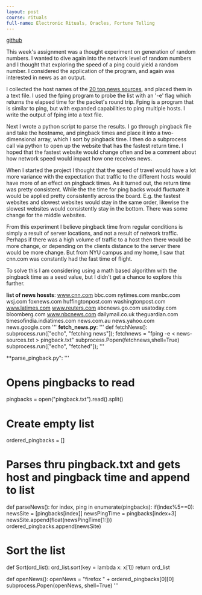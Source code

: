 ```yaml
---
layout: post
course: rituals
full-name: Electronic Rituals, Oracles, Fortune Telling
---
```


[github](https://github.com/emceelamb/eroft/random-news "github repository") 

This week's assignment was a thought experiment on generation of random numbers. I wanted to dive again into the network level of random numbers and I thought that exploring the speed of a ping could yield a random number. I considered the application of the program, and again was interested in news as an output. 

I collected the host names of the [20 top news sources](https://sources.mediacloud.org/#/collections/9139458 "URLS to news websites"), and placed them in a text file. I used the fping program to probe the list with an '-e' flag which returns the elapsed time for the packet's round trip. Fping is a program that is similar to ping, but with expanded capabilities to ping multiple hosts. I write the output of fping into a text file.

Next I wrote a python script to parse the results. I go through pingback file and take the hostname, and pingback times and place it into a two-dimensional array, which I sort by pingback time. I then do a subprocess call via python to open up the website that has the fastest return time. I hoped that the fastest website would change often and be a comment about how network speed would impact how one receives news.

When I started the project I thought that the speed of travel would have a lot more variance with the expectation that traffic to the different hosts would have more of an effect on pingback times. As it turned out, the return time was pretty consistent. While the the time for ping backs would fluctuate it would be applied pretty consistently across the board. E.g. the fastest websites and slowest websites would stay in the same order, likewise the slowest websites would consistently stay in the bottom. There was some change for the middle websites.

From this experiment I believe pingback time from regular conditions  is simply a result of server locations, and not a result of network traffic. Perhaps if there was a high volume of traffic to a host then there would be more change, or depending on the clients distance to the server there would be more change. But from NYU campus and my home, I saw that cnn.com was constantly had the fast time of flight.

To solve this I am considering using a math based algorithm with the pingback time as a seed value, but I didn't get a chance to explore this further.

**list of news hossts**:
www.cnn.com
bbc.com
nytimes.com
msnbc.com
wsj.com
foxnews.com
huffingtonpost.com
washingtonpost.com
www.latimes.com
www.reuters.com
abcnews.go.com
usatoday.com
bloomberg.com
www.nbcnews.com
dailymail.co.uk
theguardian.com
timesofindia.indiatimes.com
news.com.au
news.yahoo.com
news.google.com
'''
**fetch_news.py**:
'''
def fetchNews():
    subprocess.run(["echo", "fetching news"]);
    fetchnews = "fping -e < news-sources.txt > pingback.txt"
    subprocess.Popen(fetchnews,shell=True)
    subprocess.run(["echo", "fetched"]);
'''

**parse_pingback.py":
'''

# Opens pingbacks to read
pingbacks = open("pingback.txt").read().split()

# Create empty list 
ordered_pingbacks = []

# Parses thru pingback.txt and gets host and pingback time and append to list
def parseNews():
    for index, ping in enumerate(pingbacks):
        if(index%5==0):
            newsSite = [pingbacks[index]]
            newsPingTime =  pingbacks[index+3]
            newsSite.append(float(newsPingTime[1:]))
            ordered_pingbacks.append(newsSite)

# Sort the list
def Sort(ord_list):
    ord_list.sort(key = lambda x: x[1])
    return ord_list

def openNews():
    openNews = "firefox " + ordered_pingbacks[0][0]
    subprocess.Popen(openNews, shell=True)
'''
